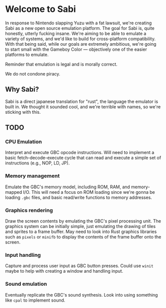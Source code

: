 # Welcome to Sabi

In response to Nintendo slapping Yuzu with a fat lawsuit, we're creating Sabi as a new open source emulation platform. The goal for Sabi is, quite honestly, utterly fucking insane. We're aiming to be able to emulate a variety of systems, and we'd like to build for cross-platform compatibility. With that being said, while our goals are extremely ambitious, we're going to start small with the Gameboy Color — objectively one of the easier platforms to emulate.

Reminder that emulation is legal and is morally correct.

We do not condone piracy.

## Why Sabi?

Sabi is a direct japanese translation for "rust", the language the emulator is built in. We thought it sounded cool, and we're terrible with names, so we're sticking with this.

## TODO

### CPU Emulation
Interpret and execute GBC opcode instructions. Will need to implement a basic fetch-decode-execute cycle that can read and execute a simple set of instructions (e.g., NOP, LD, JP).

### Memory management
Emulate the GBC's memory model, including ROM, RAM, and memory-mapped I/O. This will need a focus on ROM loading since we're gonna be loading `.gbc` files, and basic read/write functions to memory addresses.

### Graphics rendering
Draw the screen contents by emulating the GBC's pixel processing unit. The graphics system can be initially simple, just emulating the drawing of tiles and sprites to a frame buffer. May need to look into Rust graphics libraries such as `pixels` or `minifb` to display the contents of the frame buffer onto the screen.

### Input handling
Capture and process user input as GBC button presses. Could use `winit` maybe to help with creating a window and handling input.

### Sound emulation
Eventually replicate the GBC's sound synthesis. Look into using something like `cpal` to implement sound.
